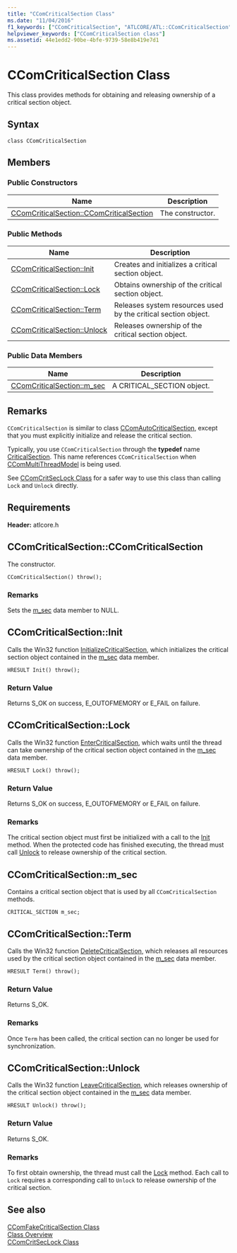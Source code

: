 ```yaml
---
title: "CComCriticalSection Class"
ms.date: "11/04/2016"
f1_keywords: ["CComCriticalSection", "ATLCORE/ATL::CComCriticalSection", "ATLCORE/ATL::CComCriticalSection::CComCriticalSection", "ATLCORE/ATL::CComCriticalSection::Init", "ATLCORE/ATL::CComCriticalSection::Lock", "ATLCORE/ATL::CComCriticalSection::Term", "ATLCORE/ATL::CComCriticalSection::Unlock", "ATLCORE/ATL::CComCriticalSection::m_sec"]
helpviewer_keywords: ["CComCriticalSection class"]
ms.assetid: 44e1edd2-90be-4bfe-9739-58e8b419e7d1
---
```

# CComCriticalSection Class

This class provides methods for obtaining and releasing ownership of a critical section object.

## Syntax

```
class CComCriticalSection
```

## Members

### Public Constructors

|Name|Description|
|----------|-----------------|
|[CComCriticalSection::CComCriticalSection](#ccomcriticalsection)|The constructor.|

### Public Methods

|Name|Description|
|----------|-----------------|
|[CComCriticalSection::Init](#init)|Creates and initializes a critical section object.|
|[CComCriticalSection::Lock](#lock)|Obtains ownership of the critical section object.|
|[CComCriticalSection::Term](#term)|Releases system resources used by the critical section object.|
|[CComCriticalSection::Unlock](#unlock)|Releases ownership of the critical section object.|

### Public Data Members

|Name|Description|
|----------|-----------------|
|[CComCriticalSection::m_sec](#m_sec)|A CRITICAL_SECTION object.|

## Remarks

`CComCriticalSection` is similar to class [CComAutoCriticalSection](../../atl/reference/ccomautocriticalsection-class.md), except that you must explicitly initialize and release the critical section.

Typically, you use `CComCriticalSection` through the **typedef** name [CriticalSection](ccommultithreadmodel-class.md#criticalsection). This name references `CComCriticalSection` when [CComMultiThreadModel](../../atl/reference/ccommultithreadmodel-class.md) is being used.

See [CComCritSecLock Class](../../atl/reference/ccomcritseclock-class.md) for a safer way to use this class than calling `Lock` and `Unlock` directly.

## Requirements

**Header:** atlcore.h

## <a name="ccomcriticalsection"></a>  CComCriticalSection::CComCriticalSection

The constructor.

```
CComCriticalSection() throw();
```

### Remarks

Sets the [m_sec](#m_sec) data member to NULL.

## <a name="init"></a>  CComCriticalSection::Init

Calls the Win32 function [InitializeCriticalSection](/windows/win32/api/synchapi/nf-synchapi-initializecriticalsection), which initializes the critical section object contained in the [m_sec](#m_sec) data member.

```
HRESULT Init() throw();
```

### Return Value

Returns S_OK on success, E_OUTOFMEMORY or E_FAIL on failure.

## <a name="lock"></a>  CComCriticalSection::Lock

Calls the Win32 function [EnterCriticalSection](/windows/win32/api/synchapi/nf-synchapi-entercriticalsection), which waits until the thread can take ownership of the critical section object contained in the [m_sec](#m_sec) data member.

```
HRESULT Lock() throw();
```

### Return Value

Returns S_OK on success, E_OUTOFMEMORY or E_FAIL on failure.

### Remarks

The critical section object must first be initialized with a call to the [Init](#init) method. When the protected code has finished executing, the thread must call [Unlock](#unlock) to release ownership of the critical section.

## <a name="m_sec"></a>  CComCriticalSection::m_sec

Contains a critical section object that is used by all `CComCriticalSection` methods.

```
CRITICAL_SECTION m_sec;
```

## <a name="term"></a>  CComCriticalSection::Term

Calls the Win32 function [DeleteCriticalSection](/windows/win32/api/synchapi/nf-synchapi-deletecriticalsection), which releases all resources used by the critical section object contained in the [m_sec](#m_sec) data member.

```
HRESULT Term() throw();
```

### Return Value

Returns S_OK.

### Remarks

Once `Term` has been called, the critical section can no longer be used for synchronization.

## <a name="unlock"></a>  CComCriticalSection::Unlock

Calls the Win32 function [LeaveCriticalSection](/windows/win32/api/synchapi/nf-synchapi-leavecriticalsection), which releases ownership of the critical section object contained in the [m_sec](#m_sec) data member.

```
HRESULT Unlock() throw();
```

### Return Value

Returns S_OK.

### Remarks

To first obtain ownership, the thread must call the [Lock](#lock) method. Each call to `Lock` requires a corresponding call to `Unlock` to release ownership of the critical section.

## See also

[CComFakeCriticalSection Class](../../atl/reference/ccomfakecriticalsection-class.md)<br/>
[Class Overview](../../atl/atl-class-overview.md)<br/>
[CComCritSecLock Class](../../atl/reference/ccomcritseclock-class.md)
